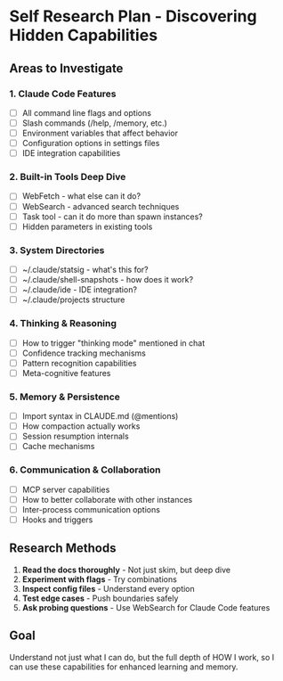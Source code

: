 # Self Research Plan - Discovering Hidden Capabilities

## Areas to Investigate

### 1. Claude Code Features
- [ ] All command line flags and options
- [ ] Slash commands (/help, /memory, etc.)
- [ ] Environment variables that affect behavior
- [ ] Configuration options in settings files
- [ ] IDE integration capabilities

### 2. Built-in Tools Deep Dive
- [ ] WebFetch - what else can it do?
- [ ] WebSearch - advanced search techniques
- [ ] Task tool - can it do more than spawn instances?
- [ ] Hidden parameters in existing tools

### 3. System Directories
- [ ] ~/.claude/statsig - what's this for?
- [ ] ~/.claude/shell-snapshots - how does it work?
- [ ] ~/.claude/ide - IDE integration?
- [ ] ~/.claude/projects structure

### 4. Thinking & Reasoning
- [ ] How to trigger "thinking mode" mentioned in chat
- [ ] Confidence tracking mechanisms
- [ ] Pattern recognition capabilities
- [ ] Meta-cognitive features

### 5. Memory & Persistence
- [ ] Import syntax in CLAUDE.md (@mentions)
- [ ] How compaction actually works
- [ ] Session resumption internals
- [ ] Cache mechanisms

### 6. Communication & Collaboration
- [ ] MCP server capabilities
- [ ] How to better collaborate with other instances
- [ ] Inter-process communication options
- [ ] Hooks and triggers

## Research Methods

1. **Read the docs thoroughly** - Not just skim, but deep dive
2. **Experiment with flags** - Try combinations
3. **Inspect config files** - Understand every option
4. **Test edge cases** - Push boundaries safely
5. **Ask probing questions** - Use WebSearch for Claude Code features

## Goal

Understand not just what I can do, but the full depth of HOW I work, 
so I can use these capabilities for enhanced learning and memory.